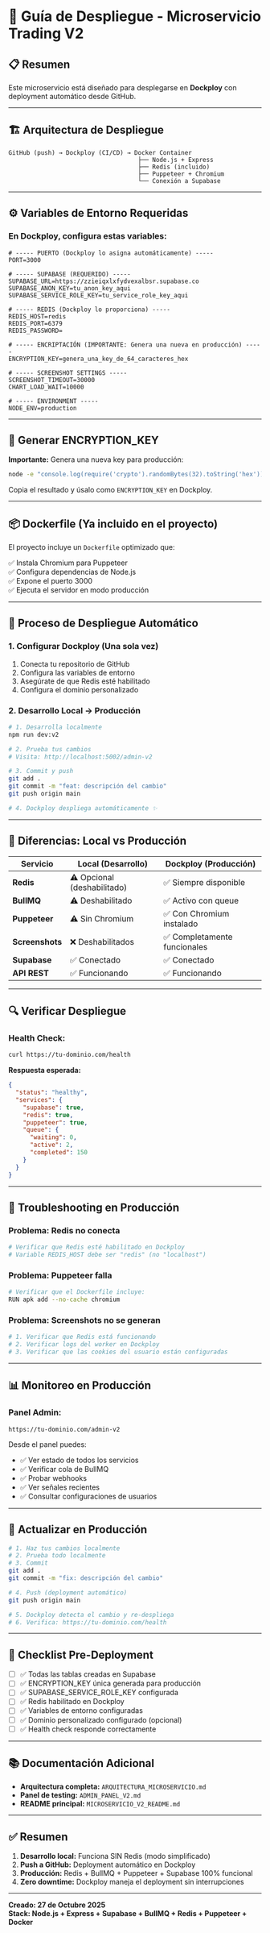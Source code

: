 # 🚀 Guía de Despliegue - Microservicio Trading V2

## 📋 Resumen

Este microservicio está diseñado para desplegarse en **Dockploy** con deployment automático desde GitHub.

---

## 🏗️ Arquitectura de Despliegue

```
GitHub (push) → Dockploy (CI/CD) → Docker Container
                                    ├── Node.js + Express
                                    ├── Redis (incluido)
                                    ├── Puppeteer + Chromium
                                    └── Conexión a Supabase
```

---

## ⚙️ Variables de Entorno Requeridas

### **En Dockploy, configura estas variables:**

```env
# ----- PUERTO (Dockploy lo asigna automáticamente) -----
PORT=3000

# ----- SUPABASE (REQUERIDO) -----
SUPABASE_URL=https://zzieiqxlxfydvexalbsr.supabase.co
SUPABASE_ANON_KEY=tu_anon_key_aqui
SUPABASE_SERVICE_ROLE_KEY=tu_service_role_key_aqui

# ----- REDIS (Dockploy lo proporciona) -----
REDIS_HOST=redis
REDIS_PORT=6379
REDIS_PASSWORD=

# ----- ENCRIPTACIÓN (IMPORTANTE: Genera una nueva en producción) -----
ENCRYPTION_KEY=genera_una_key_de_64_caracteres_hex

# ----- SCREENSHOT SETTINGS -----
SCREENSHOT_TIMEOUT=30000
CHART_LOAD_WAIT=10000

# ----- ENVIRONMENT -----
NODE_ENV=production
```

---

## 🔐 Generar ENCRYPTION_KEY

**Importante:** Genera una nueva key para producción:

```bash
node -e "console.log(require('crypto').randomBytes(32).toString('hex'))"
```

Copia el resultado y úsalo como `ENCRYPTION_KEY` en Dockploy.

---

## 📦 Dockerfile (Ya incluido en el proyecto)

El proyecto incluye un `Dockerfile` optimizado que:

✅ Instala Chromium para Puppeteer  
✅ Configura dependencias de Node.js  
✅ Expone el puerto 3000  
✅ Ejecuta el servidor en modo producción

---

## 🚀 Proceso de Despliegue Automático

### **1. Configurar Dockploy (Una sola vez)**

1. Conecta tu repositorio de GitHub
2. Configura las variables de entorno
3. Asegúrate de que Redis esté habilitado
4. Configura el dominio personalizado

### **2. Desarrollo Local → Producción**

```bash
# 1. Desarrolla localmente
npm run dev:v2

# 2. Prueba tus cambios
# Visita: http://localhost:5002/admin-v2

# 3. Commit y push
git add .
git commit -m "feat: descripción del cambio"
git push origin main

# 4. Dockploy despliega automáticamente ✨
```

---

## 🧪 Diferencias: Local vs Producción

| **Servicio**    | **Local (Desarrollo)**           | **Dockploy (Producción)**     |
|-----------------|----------------------------------|-------------------------------|
| **Redis**       | ⚠️ Opcional (deshabilitado)     | ✅ Siempre disponible         |
| **BullMQ**      | ⚠️ Deshabilitado                 | ✅ Activo con queue           |
| **Puppeteer**   | ⚠️ Sin Chromium                  | ✅ Con Chromium instalado     |
| **Screenshots** | ❌ Deshabilitados                | ✅ Completamente funcionales  |
| **Supabase**    | ✅ Conectado                     | ✅ Conectado                  |
| **API REST**    | ✅ Funcionando                   | ✅ Funcionando                |

---

## 🔍 Verificar Despliegue

### **Health Check:**
```bash
curl https://tu-dominio.com/health
```

**Respuesta esperada:**
```json
{
  "status": "healthy",
  "services": {
    "supabase": true,
    "redis": true,
    "puppeteer": true,
    "queue": {
      "waiting": 0,
      "active": 2,
      "completed": 150
    }
  }
}
```

---

## 🐛 Troubleshooting en Producción

### **Problema: Redis no conecta**
```bash
# Verificar que Redis esté habilitado en Dockploy
# Variable REDIS_HOST debe ser "redis" (no "localhost")
```

### **Problema: Puppeteer falla**
```bash
# Verificar que el Dockerfile incluye:
RUN apk add --no-cache chromium
```

### **Problema: Screenshots no se generan**
```bash
# 1. Verificar que Redis está funcionando
# 2. Verificar logs del worker en Dockploy
# 3. Verificar que las cookies del usuario están configuradas
```

---

## 📊 Monitoreo en Producción

### **Panel Admin:**
```
https://tu-dominio.com/admin-v2
```

Desde el panel puedes:
- ✅ Ver estado de todos los servicios
- ✅ Verificar cola de BullMQ
- ✅ Probar webhooks
- ✅ Ver señales recientes
- ✅ Consultar configuraciones de usuarios

---

## 🔄 Actualizar en Producción

```bash
# 1. Haz tus cambios localmente
# 2. Prueba todo localmente
# 3. Commit
git add .
git commit -m "fix: descripción del cambio"

# 4. Push (deployment automático)
git push origin main

# 5. Dockploy detecta el cambio y re-despliega
# 6. Verifica: https://tu-dominio.com/health
```

---

## 🎯 Checklist Pre-Deployment

- [ ] ✅ Todas las tablas creadas en Supabase
- [ ] ✅ ENCRYPTION_KEY única generada para producción
- [ ] ✅ SUPABASE_SERVICE_ROLE_KEY configurada
- [ ] ✅ Redis habilitado en Dockploy
- [ ] ✅ Variables de entorno configuradas
- [ ] ✅ Dominio personalizado configurado (opcional)
- [ ] ✅ Health check responde correctamente

---

## 📚 Documentación Adicional

- **Arquitectura completa:** `ARQUITECTURA_MICROSERVICIO.md`
- **Panel de testing:** `ADMIN_PANEL_V2.md`
- **README principal:** `MICROSERVICIO_V2_README.md`

---

## ✅ Resumen

1. **Desarrollo local:** Funciona SIN Redis (modo simplificado)
2. **Push a GitHub:** Deployment automático en Dockploy
3. **Producción:** Redis + BullMQ + Puppeteer + Supabase 100% funcional
4. **Zero downtime:** Dockploy maneja el deployment sin interrupciones

---

**Creado: 27 de Octubre 2025**  
**Stack: Node.js + Express + Supabase + BullMQ + Redis + Puppeteer + Docker**

